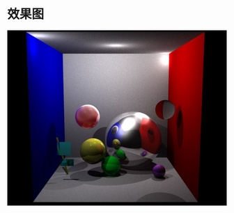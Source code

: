 # 效果图
![效果图](https://raw.githubusercontent.com/ooklasd/RayTracing/master/renderingTemp.jpg "采样4X4")
